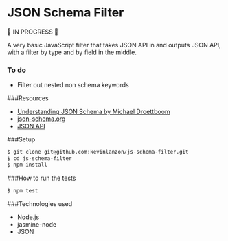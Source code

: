 JSON Schema Filter
========

🚧 IN PROGRESS 🚧

A very basic JavaScript filter that takes JSON API in and outputs JSON API, with a filter by type and by field in the middle.

### To do

- Filter out nested non schema keywords

###Resources

- [Understanding JSON Schema by Michael Droettboom](http://spacetelescope.github.io/understanding-json-schema/UnderstandingJSONSchema.pdf)
- [json-schema.org](http://json-schema.org/)
- [JSON API](http://jsonapi.org/)

###Setup

```sh
$ git clone git@github.com:kevinlanzon/js-schema-filter.git
$ cd js-schema-filter
$ npm install
```

###How to run the tests

```sh
$ npm test
```

###Technologies used

- Node.js
- jasmine-node
- JSON
